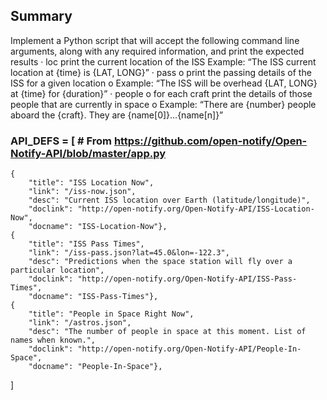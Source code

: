 ## Summary
Implement a Python script that will accept the following command line arguments, along with any required information, and print the expected results
·         loc
    print the current location of the ISS
    Example: “The ISS current location at {time} is {LAT, LONG}”
·         pass
o    print the passing details of the ISS for a given location
o    Example: “The ISS will be overhead {LAT, LONG} at {time} for {duration}”
·         people
o    for each craft print the details of those people that are currently in space
o    Example: “There are {number} people aboard the {craft}. They are {name[0]}…{name[n]}”


### API_DEFS = [ # From https://github.com/open-notify/Open-Notify-API/blob/master/app.py
    {
        "title": "ISS Location Now",
        "link": "/iss-now.json",
        "desc": "Current ISS location over Earth (latitude/longitude)",
        "doclink": "http://open-notify.org/Open-Notify-API/ISS-Location-Now",
        "docname": "ISS-Location-Now"},
    {
        "title": "ISS Pass Times",
        "link": "/iss-pass.json?lat=45.0&lon=-122.3",
        "desc": "Predictions when the space station will fly over a particular location",
        "doclink": "http://open-notify.org/Open-Notify-API/ISS-Pass-Times",
        "docname": "ISS-Pass-Times"},
    {
        "title": "People in Space Right Now",
        "link": "/astros.json",
        "desc": "The number of people in space at this moment. List of names when known.",
        "doclink": "http://open-notify.org/Open-Notify-API/People-In-Space",
        "docname": "People-In-Space"},
]
